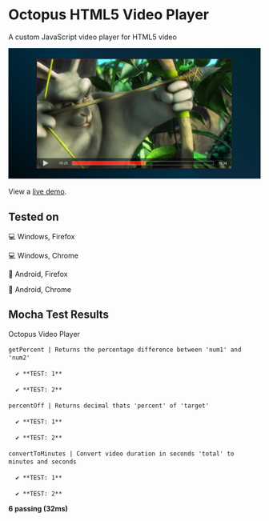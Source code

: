 # Octopus HTML5 Video Player
A custom JavaScript video player for HTML5 video

![Octopus screenshot](https://raw.githubusercontent.com/Octavector/Octopus-HTML5-Video-Player/master/img/octopus-screenshot.jpg "Octopus screenshot")

View a [live demo](https://ingrid.guide/octopus-demo/).

## Tested on
💻 Windows, Firefox

💻 Windows, Chrome

📱 Android, Firefox

📱 Android, Chrome

## Mocha Test Results
Octopus Video Player

    getPercent | Returns the percentage difference between 'num1' and 'num2'

      ✔️ **TEST: 1**

      ✔️ **TEST: 2**

    percentOff | Returns decimal thats 'percent' of 'target'

      ✔️ **TEST: 1**

      ✔️ **TEST: 2**

    convertToMinutes | Convert video duration in seconds 'total' to minutes and seconds

      ✔️ **TEST: 1**

      ✔️ **TEST: 2**

  **6 passing (32ms)**